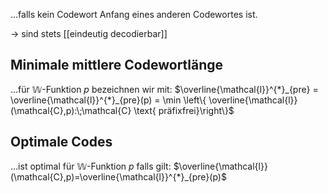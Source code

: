 …falls kein Codewort Anfang eines anderen Codewortes ist.

-> sind stets [[eindeutig decodierbar]]

## Minimale mittlere Codewortlänge
…für $\mathbb{W}$-Funktion $p$ bezeichnen wir mit:
$\overline{\mathcal{l}}^{*}_{pre} = \overline{\mathcal{l}}^{*}_{pre}(p) = \min \left\{ \overline{\mathcal{l}}(\mathcal{C},p):\;\mathcal{C} \text{ präfixfrei}\right\}$ 

## Optimale Codes
…ist optimal für $\mathbb{W}$-Funktion $p$ falls gilt:
$\overline{\mathcal{l}}(\mathcal{C},p)=\overline{\mathcal{l}}^{*}_{pre}(p)$